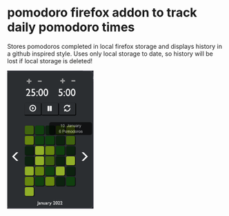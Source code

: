 # pomodoro firefox addon to track daily pomodoro times

Stores pomodoros completed in local firefox storage and 
displays history in a github inspired style.
Uses only local storage to date, so history will be lost if
local storage is deleted!

<img src="readme_content/pomodoro-layout.png" alt="drawing" width="200"/>
